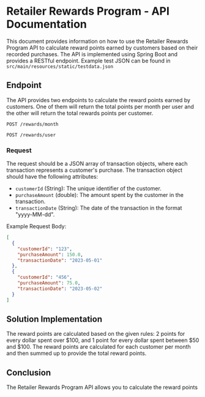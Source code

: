 # Retailer Rewards Program - API Documentation

This document provides information on how to use the Retailer Rewards Program API to calculate reward points earned by customers based on their recorded purchases. The API is implemented using Spring Boot and provides a RESTful endpoint. Example test JSON can be found in `src/main/resources/static/testdata.json`

## Endpoint

The API provides two endpoints to calculate the reward points earned by customers. One of them will return the total points per month per user and the other will return the total rewards points per customer.

```
POST /rewards/month
```

```
POST /rewards/user
```

### Request

The request should be a JSON array of transaction objects, where each transaction represents a customer's purchase. The transaction object should have the following attributes:

- `customerId` (String): The unique identifier of the customer.
- `purchaseAmount` (double): The amount spent by the customer in the transaction.
- `transactionDate` (String): The date of the transaction in the format "yyyy-MM-dd".

Example Request Body:
```json
[
  {
    "customerId": "123",
    "purchaseAmount": 150.0,
    "transactionDate": "2023-05-01"
  },
  {
    "customerId": "456",
    "purchaseAmount": 75.0,
    "transactionDate": "2023-05-02"
  }
]
```

## Solution Implementation

The reward points are calculated based on the given rules: 2 points for every dollar spent over $100, and 1 point for every dollar spent between $50 and $100. The reward points are calculated for each customer per month and then summed up to provide the total reward points.

## Conclusion

The Retailer Rewards Program API allows you to calculate the reward points
